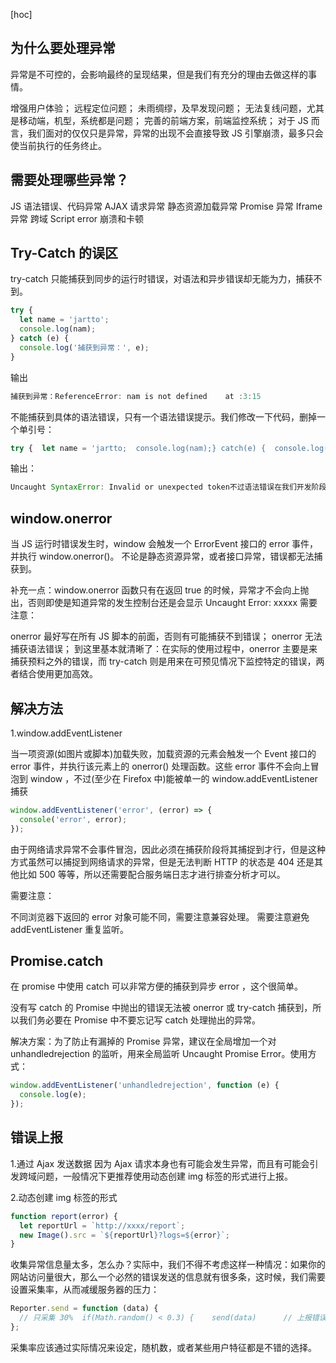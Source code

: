 [hoc]

## 为什么要处理异常

异常是不可控的，会影响最终的呈现结果，但是我们有充分的理由去做这样的事情。

增强用户体验；
远程定位问题；
未雨绸缪，及早发现问题；
无法复线问题，尤其是移动端，机型，系统都是问题；
完善的前端方案，前端监控系统；
对于 JS 而言，我们面对的仅仅只是异常，异常的出现不会直接导致 JS 引擎崩溃，最多只会使当前执行的任务终止。

## 需要处理哪些异常？

JS 语法错误、代码异常
AJAX 请求异常
静态资源加载异常
Promise 异常
Iframe 异常
跨域 Script error
崩溃和卡顿

## Try-Catch 的误区

try-catch 只能捕获到同步的运行时错误，对语法和异步错误却无能为力，捕获不到。

```javascript
try {
  let name = 'jartto';
  console.log(nam);
} catch (e) {
  console.log('捕获到异常：', e);
}
```

输出

```javascript
捕获到异常：ReferenceError: nam is not defined    at :3:15
```

不能捕获到具体的语法错误，只有一个语法错误提示。我们修改一下代码，删掉一个单引号：

```javascript
try {  let name = 'jartto;  console.log(nam);} catch(e) {  console.log('捕获到异常：',e);}
```

输出：

```javascript
Uncaught SyntaxError: Invalid or unexpected token不过语法错误在我们开发阶段就可以看到，应该不会顺利上到线上环境。
```

## window.onerror

当 JS 运行时错误发生时，window 会触发一个 ErrorEvent 接口的 error 事件，并执行 window.onerror()。
不论是静态资源异常，或者接口异常，错误都无法捕获到。

补充一点：window.onerror 函数只有在返回 true 的时候，异常才不会向上抛出，否则即使是知道异常的发生控制台还是会显示 Uncaught Error: xxxxx
需要注意：

onerror 最好写在所有 JS 脚本的前面，否则有可能捕获不到错误；
onerror 无法捕获语法错误；
到这里基本就清晰了：在实际的使用过程中，onerror 主要是来捕获预料之外的错误，而 try-catch 则是用来在可预见情况下监控特定的错误，两者结合使用更加高效。

## 解决方法

1.window.addEventListener

当一项资源(如图片或脚本)加载失败，加载资源的元素会触发一个 Event 接口的 error 事件，并执行该元素上的 onerror() 处理函数。这些 error 事件不会向上冒泡到 window ，不过(至少在 Firefox 中)能被单一的 window.addEventListener 捕获

```javascript
window.addEventListener('error', (error) => {
  console('error', error);
});
```

由于网络请求异常不会事件冒泡，因此必须在捕获阶段将其捕捉到才行，但是这种方式虽然可以捕捉到网络请求的异常，但是无法判断 HTTP 的状态是 404 还是其他比如 500 等等，所以还需要配合服务端日志才进行排查分析才可以。

需要注意：

不同浏览器下返回的 error 对象可能不同，需要注意兼容处理。
需要注意避免 addEventListener 重复监听。

## Promise.catch

在 promise 中使用 catch 可以非常方便的捕获到异步 error ，这个很简单。

没有写 catch 的 Promise 中抛出的错误无法被 onerror 或 try-catch 捕获到，所以我们务必要在 Promise 中不要忘记写 catch 处理抛出的异常。

解决方案：为了防止有漏掉的 Promise 异常，建议在全局增加一个对 unhandledrejection 的监听，用来全局监听 Uncaught Promise Error。使用方式：

```javascript
window.addEventListener('unhandledrejection', function (e) {
  console.log(e);
});
```

## 错误上报

1.通过 Ajax 发送数据 因为 Ajax 请求本身也有可能会发生异常，而且有可能会引发跨域问题，一般情况下更推荐使用动态创建 img 标签的形式进行上报。

2.动态创建 img 标签的形式

```javascript
function report(error) {
  let reportUrl = `http://xxxx/report`;
  new Image().src = `${reportUrl}?logs=${error}`;
}
```

收集异常信息量太多，怎么办？实际中，我们不得不考虑这样一种情况：如果你的网站访问量很大，那么一个必然的错误发送的信息就有很多条，这时候，我们需要设置采集率，从而减缓服务器的压力：

```javascript
Reporter.send = function (data) {
  // 只采集 30%  if(Math.random() < 0.3) {    send(data)      // 上报错误信息
};
```

采集率应该通过实际情况来设定，随机数，或者某些用户特征都是不错的选择。
